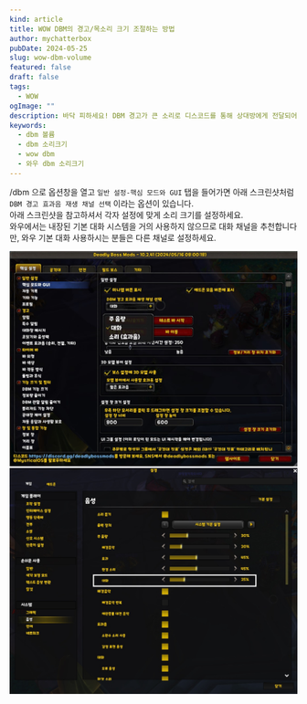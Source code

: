 ```yaml
---
kind: article
title: WOW DBM의 경고/목소리 크기 조절하는 방법
author: mychatterbox
pubDate: 2024-05-25
slug: wow-dbm-volume
featured: false
draft: false
tags:
  - WOW
ogImage: ""
description: 바닥 피하세요! DBM 경고가 큰 소리로 디스코드를 통해 상대방에게 전달되어 부끄럽나요? DBM 경고, 알림, 목소리 크기를 조절해봅시다.
keywords:
  - dbm 볼륨
  - dbm 소리크기
  - wow dbm
  - 와우 dbm 소리크기
---
```


/dbm 으로 옵션창을 열고 `일반 설정-핵심 모드와 GUI`  탭을 들어가면 아래 스크린샷처럼 `DBM 경고 효과음 재생 채널 선택` 이라는 옵션이 있습니다.  
아래 스크린샷을 참고하셔서 각자 설정에 맞게 소리 크기를 설정하세요.  
와우에서는 내장된 기본 대화 시스템을 거의 사용하지 않으므로 대화 채널을 추천합니다만, 와우 기본 대화 사용하시는 분들은 다른 채널로 설정하세요. 

![](../../assets/blog-images/2024/wow-dbm-volume_1.jpg)
![](../../assets/blog-images/2024/wow-dbm-volume_2.jpg)